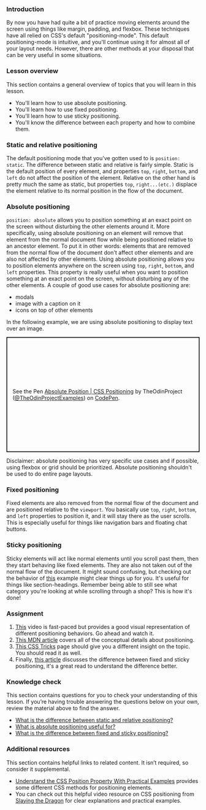 ### Introduction

By now you have had quite a bit of practice moving elements around the screen using things like margin, padding, and flexbox. These techniques have all relied on CSS's default "positioning-mode". This default positioning-mode is intuitive, and you'll continue using it for almost all of your layout needs. However, there are other methods at your disposal that can be very useful in some situations.

### Lesson overview

This section contains a general overview of topics that you will learn in this lesson.

- You'll learn how to use absolute positioning.
- You'll learn how to use fixed positioning.
- You'll learn how to use sticky positioning.
- You'll know the difference between each property and how to combine them.

### Static and relative positioning

The default positioning mode that you've gotten used to is `position: static`. The difference between static and relative is fairly simple. Static is the default position of every element, and properties `top`, `right`, `bottom`, and `left` do not affect the position of the element. Relative on the other hand is pretty much the same as static, but properties `top`, `right...(etc.)` displace the element relative to its normal position in the flow of the document.

### Absolute positioning

`position: absolute` allows you to position something at an exact point on the screen without disturbing the other elements around it. More specifically, using absolute positioning on an element will remove that element from the normal document flow while being positioned relative to an ancestor element. To put it in other words: elements that are removed from the normal flow of the document don't affect other elements and are also not affected by other elements. Using absolute positioning allows you to position elements anywhere on the screen using `top`, `right`, `bottom`, and `left` properties. This property is really useful when you want to position something at an exact point on the screen, without disturbing any of the other elements. A couple of good use cases for absolute positioning are:

- modals
- image with a caption on it
- icons on top of other elements

In the following example, we are using absolute positioning to display text over an image.

<p class="codepen" data-height="300" data-theme-id="dark" data-default-tab="css,result" data-slug-hash="poWyWeJ" data-editable="true" data-user="TheOdinProjectExamples" style="height: 300px; box-sizing: border-box; display: flex; align-items: center; justify-content: center; border: 2px solid; margin: 1em 0; padding: 1em;">
  <span>See the Pen <a href="https://codepen.io/TheOdinProjectExamples/pen/poWyWeJ">
  Absolute Position | CSS Positioning</a> by TheOdinProject (<a href="https://codepen.io/TheOdinProjectExamples">@TheOdinProjectExamples</a>)
  on <a href="https://codepen.io">CodePen</a>.</span>
</p>
<script async src="https://cpwebassets.codepen.io/assets/embed/ei.js"></script>

Disclaimer: absolute positioning has very specific use cases and if possible, using flexbox or grid should be prioritized. Absolute positioning shouldn't be used to do entire page layouts.

### Fixed positioning

Fixed elements are also removed from the normal flow of the document and are positioned relative to the `viewport`. You basically use `top`, `right`, `bottom`, and `left` properties to position it, and it will stay there as the user scrolls. This is especially useful for things like navigation bars and floating chat buttons.

### Sticky positioning

Sticky elements will act like normal elements until you scroll past them, then they start behaving like fixed elements. They are also not taken out of the normal flow of the document. It might sound confusing, but checking out the behavior of [this](https://codepen.io/theanam/pen/MPLBYy) example might clear things up for you. It's useful for things like section-headings. Remember being able to still see what category you're looking at while scrolling through a shop? This is how it's done!

### Assignment

<div class="lesson-content__panel" markdown="1">

1. [This](https://www.youtube.com/watch?v=jx5jmI0UlXU) video is fast-paced but provides a good visual representation of different positioning behaviors. Go ahead and watch it.
2. [This MDN article](https://developer.mozilla.org/en-US/docs/Web/CSS/position) covers all of the conceptual details about positioning.
3. [This CSS Tricks](https://css-tricks.com/absolute-relative-fixed-positioining-how-do-they-differ/) page should give you a different insight on the topic. You should read it as well.
4. Finally, [this article](https://www.kevinpowell.co/article/positition-fixed-vs-sticky/) discusses the difference between fixed and sticky positioning, it's a great read to understand the difference better.
</div>

### Knowledge check

This section contains questions for you to check your understanding of this lesson. If you’re having trouble answering the questions below on your own, review the material above to find the answer.

- [What is the difference between static and relative positioning?](#static-and-relative-positioning)
- [What is absolute positioning useful for?](#absolute-positioning)
- [What is the difference between fixed and sticky positioning?](https://www.kevinpowell.co/article/positition-fixed-vs-sticky/)

### Additional resources

This section contains helpful links to related content. It isn’t required, so consider it supplemental.

- [Understand the CSS Position Property With Practical Examples](https://www.makeuseof.com/css-position-property-practical-examples/) provides some different CSS methods for positioning elements.
- You can check out this helpful video resource on CSS positioning from [Slaying the Dragon](https://www.youtube.com/watch?v=MxEtxo_AaZ4&t=2s) for clear explanations and practical examples.
